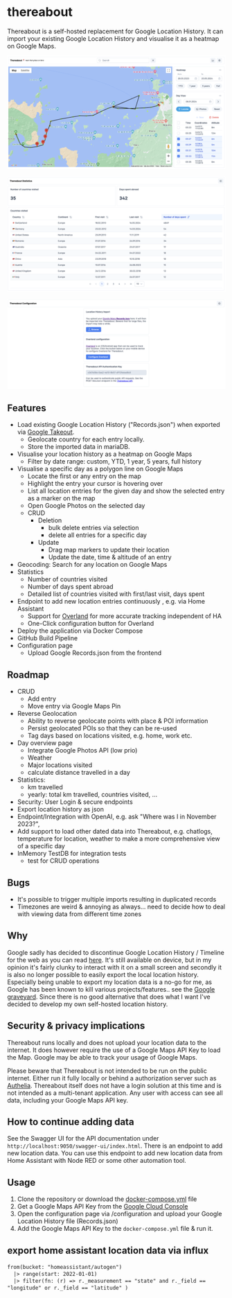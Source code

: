 # thereabout
Thereabout is a self-hosted replacement for Google Location History. It can import your existing Google Location History and visualise it as a heatmap on Google Maps.

![Thereabout Main UI](/documentation/img/v6_main.png)

![Thereabout Statistics](/documentation/img/v6_statistics.png)

![Thereabout Configuration](/documentation/img/v6_config.png)

## Features
+ Load existing Google Location History ("Records.json") when exported via [Google Takeout](https://takeout.google.com).
  + Geolocate country for each entry locally.
  + Store the imported data in mariaDB.
+ Visualise your location history as a heatmap on Google Maps
  + Filter by date range: custom, YTD, 1 year, 5 years, full history
+ Visualise a specific day as a polygon line on Google Maps
  + Locate the first or any entry on the map
  + Highlight the entry your cursor is hovering over
  + List all location entries for the given day and show the selected entry as a marker on the map
  + Open Google Photos on the selected day
  + CRUD
    + Deletion
      + bulk delete entries via selection
      + delete all entries for a specific day
    + Update
      + Drag map markers to update their location
      + Update the date, time & altitude of an entry
+ Geocoding: Search for any location on Google Maps
+ Statistics
  + Number of countries visited
  + Number of days spent abroad
  + Detailed list of countries visited with first/last visit, days spent
+ Endpoint to add new location entries continuously , e.g. via Home Assistant
  + Support for [Overland](https://github.com/aaronpk/Overland-iOS) for more accurate tracking independent of HA
  + One-Click configuration button for Overland
+ Deploy the application via Docker Compose
+ GitHub Build Pipeline
+ Configuration page
  + Upload Google Records.json from the frontend

## Roadmap
+ CRUD
  + Add entry
  + Move entry via Google Maps Pin
+ Reverse Geolocation
  + Ability to reverse geolocate points with place & POI information
  + Persist geolocated POIs so that they can be re-used
  + Tag days based on locations visited, e.g. home, work etc.
+ Day overview page
  + Integrate Google Photos API (low prio)
  + Weather
  + Major locations visited
  + calculate distance travelled in a day
+ Statistics:
  + km travelled
  + yearly: total km travelled, countries visited, ...
+ Security: User Login & secure endpoints
+ Export location history as json
+ Endpoint/Integration with OpenAI, e.g. ask "Where was I in November 2023?",
+ Add support to load other dated data into Thereabout, e.g. chatlogs, temperature for location, weather to make a more comprehensive view of a specific day
+ InMemory TestDB for integration tests
  + test for CRUD operations

## Bugs
+ It's possible to trigger multiple imports resulting in duplicated records
+ Timezones are weird & annoying as always... need to decide how to deal with viewing data from different time zones

## Why
Google sadly has decided to discontinue Google Location History / Timeline for the web as you can read [here](https://support.google.com/maps/answer/14169818?visit_id=638499772171143198-2056154066&p=maps_odlh&rd=1). It's still available on device, but in my opinion it's fairly clunky to interact with it on a small screen and secondly it is also no longer possible to easily export the local location history. Especially being unable to export my location data is a no-go for me, as Google has been known to kill various projects/features.. see the [Google graveyard](https://killedbygoogle.com/). Since there is no good alternative that does what I want I've decided to develop my own self-hosted location history.

## Security & privacy implications
Thereabout runs locally and does not upload your location data to the internet. It does however require the use of
a Google Maps API Key to load the Map. Google may be able to track your usage of Google Maps.

Please beware that Thereabout is not intended to be run on the public internet. Either run it fully locally or behind a 
authorization server such as [Authelia](https://www.authelia.com/). Thereabout itself does not have a login solution at this
time and is not intended as a multi-tenant application. Any user with access can see all data, including your Google Maps API key.

## How to continue adding data
See the Swagger UI for the API documentation under `http://localhost:9050/swagger-ui/index.html`. There is an endpoint to
add new location data. You can use this endpoint to add new location data from Home Assistant with Node RED or some other automation tool.

## Usage
1. Clone the repository or download the [docker-compose.yml](https://github.com/aerobless/thereabout/blob/main/docker-compose.yaml) file
2. Get a Google Maps API Key from the [Google Cloud Console](https://console.cloud.google.com/apis/library/maps-backend.googleapis.com)
3. Open the configuration page via /configuration and upload your Google Location History file (Records.json)
4. Add the Google Maps API Key to the `docker-compose.yml` file & run it.

## export home assistant location data via influx

```influxdb
from(bucket: "homeassistant/autogen")
  |> range(start: 2022-01-01)
  |> filter(fn: (r) => r._measurement == "state" and r._field == "longitude" or r._field == "latitude" )
```
